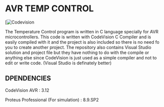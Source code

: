 # AVR TEMP CONTROL

[![Codevision](http://www.hpinfotech.ro/)

The Temperature Control program is written in C language specially for AVR microcontrollers. This code is written with CodeVision C Compiler and is easily compiled with it and the project is also included so there is no need fo you to create another project. The repository also contains Visual Studio solution and project file but they have nothing to do with the compile or anything else since CodeVision is just used as a simple compiler and not to edit or write code. (Visual Studio is definately better)

## DPENDENCIES

CodeVision AVR : 3.12

Proteus Professional (For simulation) : 8.9.SP2